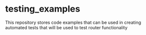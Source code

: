# testing_examples
This repository stores code examples that can be used in creating automated tests that will be used to test router functionality
